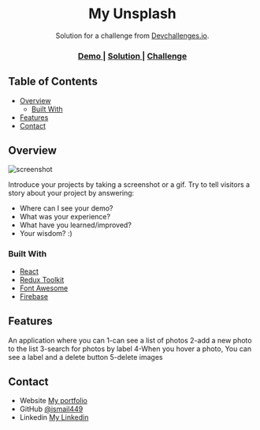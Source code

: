 <!-- Please update value in the {}  -->

<h1 align="center">My Unsplash</h1>

<div align="center">
   Solution for a challenge from  <a href="https://devchallenges.io" target="_blank">Devchallenges.io</a>.
</div>

<div align="center">
  <h3>
    <a href="https://{your-demo-link.your-domain}">
      Demo
    </a>
    <span> | </span>
    <a href="https://github.com/ismail449/my-unsplash-master">
      Solution
    </a>
    <span> | </span>
    <a href="https://devchallenges.io/challenges/rYyhwJAxMfES5jNQ9YsP">
      Challenge
    </a>
  </h3>
</div>

<!-- TABLE OF CONTENTS -->

## Table of Contents

- [Overview](#overview)
  - [Built With](#built-with)
- [Features](#features)
- [Contact](#contact)

<!-- OVERVIEW -->

## Overview

![screenshot](https://user-images.githubusercontent.com/16707738/92399059-5716eb00-f132-11ea-8b14-bcacdc8ec97b.png)

Introduce your projects by taking a screenshot or a gif. Try to tell visitors a story about your project by answering:

- Where can I see your demo?
- What was your experience?
- What have you learned/improved?
- Your wisdom? :)

### Built With

<!-- This section should list any major frameworks that you built your project using. Here are a few examples.-->

- [React](https://reactjs.org/)
- [Redux Toolkit](https://redux-toolkit.js.org/)
- [Font Awesome](https://fontawesome.com/)
- [Firebase](https://firebase.google.com/)

## Features

<!-- List the features of your application or follow the template. Don't share the figma file here :) -->

An application where you can
1-can see a list of photos
2-add a new photo to the list
3-search for photos by label
4-When you hover a photo, You can see a label and a delete button
5-delete images

## Contact

- Website [My portfolio](https://ismail449.github.io/portfolio/)
- GitHub [@ismail449](https://github.com/ismail449)
- Linkedin [My Linkedin](https://www.linkedin.com/in/ismail-khaled-089444219/)
